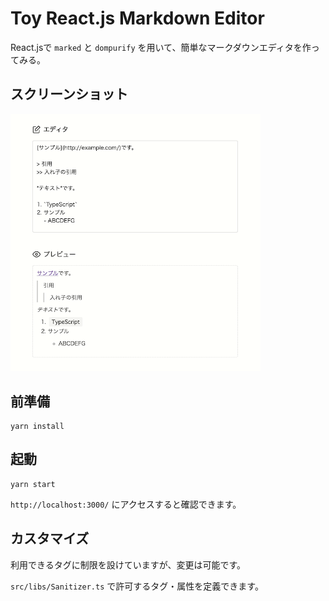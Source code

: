 # Toy React.js Markdown Editor

React.jsで `marked` と `dompurify` を用いて、簡単なマークダウンエディタを作ってみる。


## スクリーンショット

<img src="capture.png" width="400" />


## 前準備

```shell
yarn install
```


## 起動

```shell
yarn start
```

`http://localhost:3000/` にアクセスすると確認できます。


## カスタマイズ

利用できるタグに制限を設けていますが、変更は可能です。

`src/libs/Sanitizer.ts` で許可するタグ・属性を定義できます。
